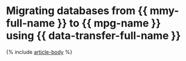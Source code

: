 # Migrating databases from {{ mmy-full-name }} to {{ mpg-name }} using {{ data-transfer-full-name }}

{% include [article-body](../../_tutorials/datatransfer/mmy-to-mpg.md) %}
